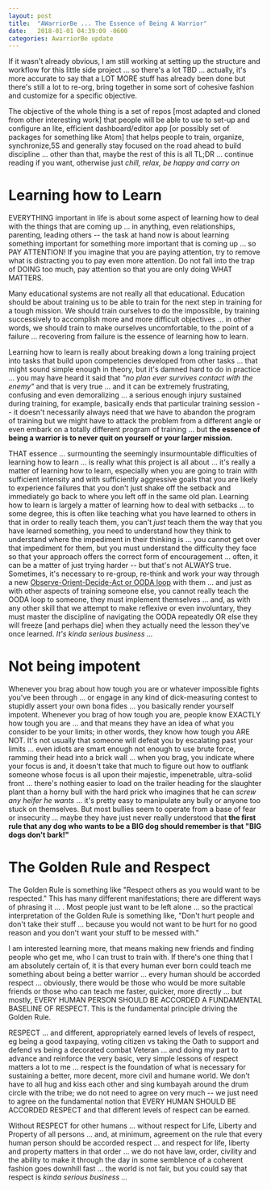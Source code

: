 ```yaml
---
layout: post
title:  "AWarriorBe ... The Essence of Being A Warrior"
date:   2018-01-01 04:39:09 -0600
categories: AwarriorBe update
---
```

If it wasn't already obvious, I am still working at setting up the structure and workflow for this little side project ... so there's a lot TBD ... actually, it's more accurate to say that a LOT MORE stuff has already been done but there's still a lot to re-org, bring together in some sort of cohesive fashion and customize for a specific objective.  

The objective of the whole thing is a set of repos [most adapted and cloned from other interesting work] that people will be able to use to set-up and configure an lite, efficient dashboard/editor app [or possibly set of packages for something like Atom] that helps people to train, organize, synchronize,5S and generally stay focused on the road ahead to build discipline ... other than that, maybe the rest of this is all TL;DR ... continue reading if you want, otherwise just *chill, relax, be happy and carry on*

# Learning how to Learn

EVERYTHING important in life is about some aspect of learning how to deal with the things that are coming up ... in anything, even relationships, parenting, leading others -- the task at hand now is about learning something important for something more important that is coming up ... so PAY ATTENTION! If you imagine that you are paying attention, try to remove what is distracting you to pay even more attention. Do not fall into the trap of DOING too much, pay attention so that you are only doing WHAT MATTERS.

Many educational systems are not really all that educational. Education should be about training us to be able to train for the next step in training for a tough mission. We should train ourselves to do the impossible, by training successively to accomplish more and more difficult objectives ... in other words, we should train to make ourselves uncomfortable, to the point of a failure ... recovering from failure is the essence of learning how to learn.

Learning how to learn is really about breaking down a long training project into tasks that build upon competencies developed from other tasks ... that might sound simple enough in theory, but it's damned hard to do in practice ... you may have heard it said that *"no plan ever survives contact with the enemy"* and that is very true ... and it can be extremely frustrating, confusing and even demoralizing ... a serious enough injury sustained during training, for example, basically ends that particular training session -- it doesn't necessarily always need that we have to abandon the program of training but we might have to attack the problem from a different angle or even embark on a totally different program of training ... but **the essence of being a warrior is to never quit on yourself or your larger mission.**

THAT essence ... surmounting the seemingly insurmountable difficulties of learning how to learn ... is really what this project is all about ... it's really a matter of learning how to learn, especially when you are going to train with sufficient intensity and with sufficiently aggressive goals that you are likely to experience failures that you don't just shake off the setback and immediately go back to where you left off in the same old plan. Learning how to learn is largely a matter of learning how to deal with setbacks ... to some degree, this is often like teaching what you have learned to others in that in order to really teach them, you can't *just* teach them the way that you have learned something, you need to understand how they think to understand where the impediment in their thinking is ... you cannot get over that impediment for them, but you must understand the difficulty they face so that your approach offers the correct form of encouragement ... often, it can be a matter of just trying harder -- but that's not ALWAYS true. Sometimes, it's necessary to re-group, re-think and work your way through a new [Observe-Orient-Decide-Act or OODA loop](https://en.wikipedia.org/wiki/OODA_loop) with them ... and just as with other aspects of training someone else, you cannot really teach the OODA loop to someone, they must implement themselves ... and, as with any other skill that we attempt to make reflexive or even involuntary, they must master the discipline of navigating the OODA repeatedly OR else they will freeze [and perhaps die] when they actually need the lesson they've once learned. *It's kinda serious business ...*

# Not being impotent  

Whenever you brag about how tough you are or whatever impossible fights you've been through ... or engage in any kind of dick-measuring contest to stupidly assert your own bona fides ... you basically render yourself impotent. Whenever you brag of how tough you are, people know EXACTLY how tough you are ... and that means they have an idea of what you consider to be your limits; in other words, they know how tough you ARE NOT.  It's not usually that someone will defeat you by escalating past your limits ... even idiots are smart enough not enough to use brute force, ramming their head into a brick wall ... when you brag, you indicate where your focus is and, it doesn't take that much to figure out how to outflank someone whose focus is all upon their majestic, impenetrable, ultra-solid front ... there's nothing easier to load on the trailer heading for the slaughter plant than a horny bull with the hard prick who imagines that he can *screw any heifer he wants* ... it's pretty easy to manipulate any bully or anyone too stuck on themselves. But most bullies seem to operate from a base of fear or insecurity ... maybe they have just never really understood that **the first rule that any dog who wants to be a BIG dog should remember is that "BIG dogs don't bark!"**

# The Golden Rule and Respect

The Golden Rule is something like "Respect others as you would want to be respected." This has many different manifestations; there are different ways of phrasing it ... . Most people just want to be left alone ... so the practical interpretation of the Golden Rule is something like, "Don't hurt people and don't take their stuff ... because you would not want to be hurt for no good reason and you don't want your stuff to be messed with."  

I am interested learning more, that means making new friends and finding people who get me, who I can trust to train with.  If there's one thing that I am absolutely certain of, it is that every human ever born could teach me something about being a better warrior ... every human should be accorded respect ... obviously, there would be those who would be more suitable friends or those who can teach me faster, quicker, more directly ... but mostly, EVERY HUMAN PERSON SHOULD BE ACCORDED A FUNDAMENTAL BASELINE OF RESPECT. This is the fundamental principle driving the Golden Rule.

RESPECT ... and different, appropriately earned levels of levels of respect, eg being a good taxpaying, voting citizen vs taking the Oath to support and defend vs being a decorated combat Veteran ... and doing my part to advance and reinforce the very basic, very simple lessons of respect matters a lot to me ... respect is the foundation of what is necessary for sustaining a better, more decent, more civil and humane world. We don't have to all hug and kiss each other and sing kumbayah around the drum circle with the tribe; we do not need to agree on very much -- we just need to agree on the fundamental notion that EVERY HUMAN SHOULD BE ACCORDED RESPECT and that different levels of respect can be earned.  

Without RESPECT for other humans ... without respect for Life, Liberty and Property of all persons ... and, at minimum, agreement on the rule that every human person should be accorded respect ... and respect for life, liberty and property matters in that order ... we do not have law, order, civility and the ability to make it through the day in some semblence of a coherent fashion goes downhill fast ... the world is not fair, but you could say that respect is *kinda serious business ...*
